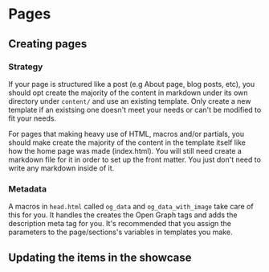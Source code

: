 # Pages

## Creating pages

### Strategy

If your page is structured like a post (e.g About page, blog posts, etc), you should opt create the majority of the content in markdown under its own directory under `content/` and use an existing template. Only create a new template if an existsing one doesn't meet your needs or can't be modified to fit your needs.

For pages that making heavy use of HTML, macros and/or partials, you should make create the majority of the content in the template itself like how the home page was made (index.html).
You will still need create a markdown file for it in order to set up the front matter. You just don't need to write any markdown inside of it.

### Metadata

A macros in `head.html` called `og_data` and  `og_data_with_image` take care of this for you. It handles the creates the Open Graph tags and adds the description meta tag for you. It's recommended that you assign the parameters to the page/sections's variables in templates you make.

## Updating the items in the showcase

